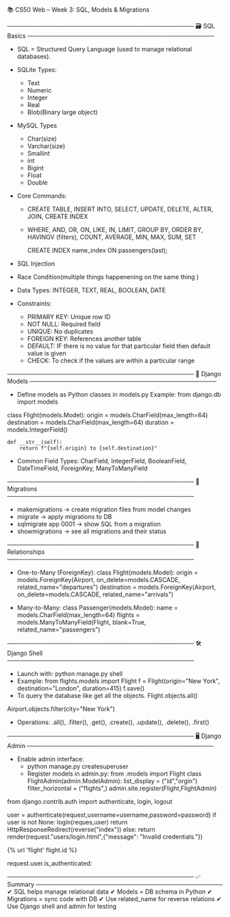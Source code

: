 📚 CS50 Web – Week 3: SQL, Models & Migrations

────────────────────────────────────────────
🗃️ SQL Basics
────────────────────────────────────────────
- SQL = Structured Query Language (used to manage relational databases).
- SQLite Types:
  - Text
  - Numeric
  - Integer
  - Real
  - Blob(Binary large object)

- MySQL Types
  - Char(size)
  - Varchar(size)
  - Smallint
  - int
  - Bigint
  - Float
  - Double

- Core Commands:
  - CREATE TABLE, INSERT INTO, SELECT, UPDATE, DELETE, ALTER, JOIN, CREATE INDEX
  - WHERE, AND, OR, ON, LIKE, IN, LIMIT, GROUP BY, ORDER BY, HAVINGV  (filters), COUNT, AVERAGE, MIN, MAX, SUM, SET

     CREATE INDEX name_index ON passengers(last);
     
- SQL Injection
- Race Condition(multiple things happenening on the same thing ) 

- Data Types: INTEGER, TEXT, REAL, BOOLEAN, DATE
- Constraints:
  - PRIMARY KEY: Unique row ID
  - NOT NULL: Required field
  - UNIQUE: No duplicates
  - FOREIGN KEY: References another table
  - DEFAULT: IF there is no value for that particular field then default value is given
  - CHECK: To check if the values are within a particular range  

────────────────────────────────────────────
🔌 Django Models
────────────────────────────────────────────
- Define models as Python classes in models.py
Example:
from django.db import models

class Flight(models.Model):
    origin = models.CharField(max_length=64)
    destination = models.CharField(max_length=64)
    duration = models.IntegerField()

    def __str__(self):
        return f"{self.origin} to {self.destination}"

- Common Field Types:
  CharField, IntegerField, BooleanField, DateTimeField, ForeignKey, ManyToManyField

────────────────────────────────────────────
🔁 Migrations
────────────────────────────────────────────
- makemigrations → create migration files from model changes
- migrate → apply migrations to DB
- sqlmigrate app 0001 → show SQL from a migration
- showmigrations → see all migrations and their status

────────────────────────────────────────────
🔗 Relationships
────────────────────────────────────────────
- One-to-Many (ForeignKey):
class Flight(models.Model):
    origin = models.ForeignKey(Airport, on_delete=models.CASCADE, related_name="departures")
    destination = models.ForeignKey(Airport, on_delete=models.CASCADE, related_name="arrivals")

- Many-to-Many:
class Passenger(models.Model):
    name = models.CharField(max_length=64)
    flights = models.ManyToManyField(Flight, blank=True, related_name="passengers")

────────────────────────────────────────────
🛠️ Django Shell
────────────────────────────────────────────
- Launch with: python manage.py shell
- Example:
from flights.models import Flight
f = Flight(origin="New York", destination="London", duration=415)
f.save()
- To query the database like get all the objects.
Flight.objects.all()

Airport.objects.filter(city="New York")

- Operations: .all(), .filter(), .get(), .create(), .update(), .delete(), .first()

────────────────────────────────────────────
🖥️ Django Admin
────────────────────────────────────────────
- Enable admin interface:
  - python manage.py createsuperuser
  - Register models in admin.py:
    from .models import Flight
    class FlightAdmin(admin.ModelAdmin):
       list_display = ("id","orgin")
       filter_horizontal = ("flights",)
    admin.site.register(Flight,FlightAdmin)



from django.contrib.auth import authenticate, login, logout

user = authenticate(request,username=username,password=password)
if user is not None:
   login(reques,user)
   return HttpResponseRedirect(reverse("index"))
else:
   return render(request."users/login.html",{"message": "Invalid credentials."})

{% url 'flight' flight.id %}

request.user.is_authenticated:

────────────────────────────────────────────
✅ Summary
────────────────────────────────────────────
✔ SQL helps manage relational data
✔ Models = DB schema in Python
✔ Migrations = sync code with DB
✔ Use related_name for reverse relations
✔ Use Django shell and admin for testing
